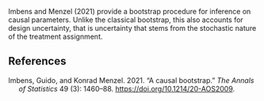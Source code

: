 Imbens and Menzel (2021) provide a bootstrap procedure for inference on
causal parameters. Unlike the classical bootstrap, this also accounts
for design uncertainty, that is uncertainty that stems from the
stochastic nature of the treatment assignment.

## References

<div id="refs" class="references csl-bib-body hanging-indent">

<div id="ref-Imbens_2021" class="csl-entry">

Imbens, Guido, and Konrad Menzel. 2021. “<span class="nocase">A causal
bootstrap</span>.” *The Annals of Statistics* 49 (3): 1460–88.
<https://doi.org/10.1214/20-AOS2009>.

</div>

</div>
